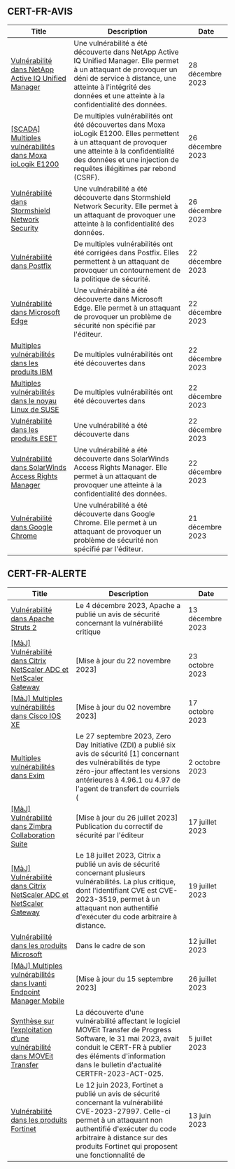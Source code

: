 
## CERT-FR-AVIS
|Title|Description|Date|
|---|---|---|
| [Vulnérabilité dans NetApp Active IQ Unified Manager](https://www.cert.ssi.gouv.fr/avis/CERTFR-2023-AVI-1060/) | Une vulnérabilité a été découverte dans NetApp Active IQ Unified Manager. Elle permet à un attaquant de provoquer un déni de service à distance, une atteinte à l'intégrité des données et une atteinte à la confidentialité des données. | 28 décembre 2023 |
| [[SCADA] Multiples vulnérabilités dans Moxa ioLogik E1200](https://www.cert.ssi.gouv.fr/avis/CERTFR-2023-AVI-1059/) | De multiples vulnérabilités ont été découvertes dans Moxa ioLogik E1200. Elles permettent à un attaquant de provoquer une atteinte à la confidentialité des données et une injection de requêtes illégitimes par rebond (CSRF). | 26 décembre 2023 |
| [Vulnérabilité dans Stormshield Network Security](https://www.cert.ssi.gouv.fr/avis/CERTFR-2023-AVI-1058/) | Une vulnérabilité a été découverte dans Stormshield Network Security. Elle permet à un attaquant de provoquer une atteinte à la confidentialité des données. | 26 décembre 2023 |
| [Vulnérabilité dans Postfix](https://www.cert.ssi.gouv.fr/avis/CERTFR-2023-AVI-1057/) | De multiples vulnérabilités ont été corrigées dans Postfix. Elles permettent à un attaquant de provoquer un contournement de la politique de sécurité. | 22 décembre 2023 |
| [Vulnérabilité dans Microsoft Edge](https://www.cert.ssi.gouv.fr/avis/CERTFR-2023-AVI-1056/) | Une vulnérabilité a été découverte dans Microsoft Edge. Elle permet à un attaquant de provoquer un problème de sécurité non spécifié par l'éditeur. | 22 décembre 2023 |
| [Multiples vulnérabilités dans les produits IBM](https://www.cert.ssi.gouv.fr/avis/CERTFR-2023-AVI-1055/) | De multiples vulnérabilités ont été découvertes dans  | 22 décembre 2023 |
| [Multiples vulnérabilités dans le noyau Linux de SUSE](https://www.cert.ssi.gouv.fr/avis/CERTFR-2023-AVI-1054/) | De multiples vulnérabilités ont été découvertes dans  | 22 décembre 2023 |
| [Vulnérabilité dans les produits ESET](https://www.cert.ssi.gouv.fr/avis/CERTFR-2023-AVI-1053/) | Une vulnérabilité a été découverte dans  | 22 décembre 2023 |
| [Vulnérabilité dans SolarWinds Access Rights Manager](https://www.cert.ssi.gouv.fr/avis/CERTFR-2023-AVI-1052/) | Une vulnérabilité a été découverte dans SolarWinds Access Rights Manager. Elle permet à un attaquant de provoquer une atteinte à la confidentialité des données. | 22 décembre 2023 |
| [Vulnérabilité dans Google Chrome](https://www.cert.ssi.gouv.fr/avis/CERTFR-2023-AVI-1051/) | Une vulnérabilité a été découverte dans Google Chrome. Elle permet à un attaquant de provoquer un problème de sécurité non spécifié par l'éditeur. | 21 décembre 2023 |
## CERT-FR-ALERTE
|Title|Description|Date|
|---|---|---|
| [Vulnérabilité dans Apache Struts 2](https://www.cert.ssi.gouv.fr/alerte/CERTFR-2023-ALE-013/) | Le 4 décembre 2023, Apache a publié un avis de sécurité concernant la vulnérabilité critique  | 13 décembre 2023 |
| [[MàJ] Vulnérabilité dans Citrix NetScaler ADC et NetScaler Gateway](https://www.cert.ssi.gouv.fr/alerte/CERTFR-2023-ALE-012/) | [Mise à jour du 22 novembre 2023] | 23 octobre 2023 |
| [[MàJ] Multiples vulnérabilités dans Cisco IOS XE](https://www.cert.ssi.gouv.fr/alerte/CERTFR-2023-ALE-011/) | [Mise à jour du 02 novembre 2023] | 17 octobre 2023 |
| [Multiples vulnérabilités dans Exim](https://www.cert.ssi.gouv.fr/alerte/CERTFR-2023-ALE-010/) | Le 27 septembre 2023, Zero Day Initiative (ZDI) a publié six avis de sécurité [1] concernant des vulnérabilités de type zéro-jour affectant les versions antérieures à 4.96.1 ou 4.97 de l'agent de transfert de courriels ( | 2 octobre 2023 |
| [[MàJ] Vulnérabilité dans Zimbra Collaboration Suite](https://www.cert.ssi.gouv.fr/alerte/CERTFR-2023-ALE-007/) | [Mise à jour du 26 juillet 2023] Publication du correctif de sécurité par l'éditeur | 17 juillet 2023 |
| [[MàJ] Vulnérabilité dans Citrix NetScaler ADC et NetScaler Gateway](https://www.cert.ssi.gouv.fr/alerte/CERTFR-2023-ALE-008/) | Le 18 juillet 2023, Citrix a publié un avis de sécurité concernant plusieurs vulnérabilités. La plus critique, dont l'identifiant CVE est CVE-2023-3519, permet à un attaquant non authentifié d'exécuter du code arbitraire à distance. | 19 juillet 2023 |
| [Vulnérabilité dans les produits Microsoft](https://www.cert.ssi.gouv.fr/alerte/CERTFR-2023-ALE-006/) | Dans le cadre de son  | 12 juillet 2023 |
| [[MàJ] Multiples vulnérabilités dans Ivanti Endpoint Manager Mobile](https://www.cert.ssi.gouv.fr/alerte/CERTFR-2023-ALE-009/) | [Mise à jour du 15 septembre 2023]  | 26 juillet 2023 |
| [Synthèse sur l’exploitation d’une vulnérabilité dans MOVEit Transfer](https://www.cert.ssi.gouv.fr/alerte/CERTFR-2023-ALE-005/) | La découverte d'une vulnérabilité affectant le logiciel MOVEit Transfer de Progress Software, le 31 mai 2023, avait conduit le CERT-FR à publier des éléments d'information dans le bulletin d'actualité CERTFR-2023-ACT-025. | 5 juillet 2023 |
| [Vulnérabilité dans les produits Fortinet](https://www.cert.ssi.gouv.fr/alerte/CERTFR-2023-ALE-004/) | Le 12 juin 2023, Fortinet a publié un avis de sécurité concernant la vulnérabilité CVE-2023-27997. Celle-ci permet à un attaquant non authentifié d'exécuter du code arbitraire à distance sur des produits Fortinet qui proposent une fonctionnalité de  | 13 juin 2023 |
